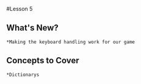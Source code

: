 #Lesson 5
## What's  New?

    *Making the keyboard handling work for our game

## Concepts to Cover
    *Dictionarys

